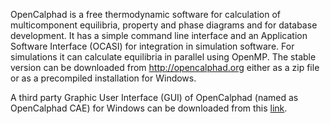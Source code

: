  
OpenCalphad is a free thermodynamic software for calculation of multicomponent equilibria, property and phase diagrams and for database development.  It has a simple command line interface and an Application Software Interface (OCASI) for integration in simulation software. For simulations it can calculate equilibria in parallel using OpenMP.
The stable version can be downloaded from http://opencalphad.org either as a zip file or as a precompiled installation for Windows.

A third party Graphic User Interface (GUI) of OpenCalphad (named as OpenCalphad CAE) for Windows can be downloaded from this [link](https://www.dropbox.com/sh/48dqcsk861dmulg/AAC7tcrUVLxYOFVF7GIkJ4UVa?dl=0).
